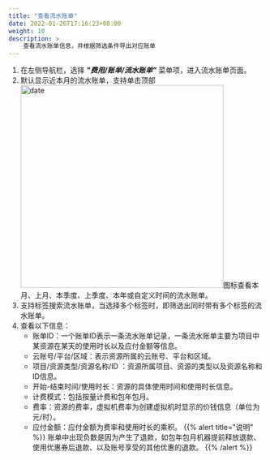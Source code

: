 ```yaml
---
title: "查看流水账单"
date: 2022-01-26T17:16:23+08:00
weight: 10
description: >
    查看流水账单信息，并根据筛选条件导出对应账单
---
```


1. 在左侧导航栏，选择 **_"费用/账单/流水账单"_** 菜单项，进入流水账单页面。
2. 默认显示近本月的流水账单，支持单击顶部<img src="../../../../images/month1.png" width="400" alt="date">图标查看本月、上月、本季度、上季度、本年或自定义时间的流水账单。
3. 支持标签搜索流水账单，当选择多个标签时，即筛选出同时带有多个标签的流水账单。
4. 查看以下信息：
    - 账单ID：一个账单ID表示一条流水账单记录，一条流水账单主要为项目中某资源在某天的使用时长以及应付金额等信息。
    - 云账号/平台/区域：表示资源所属的云账号、平台和区域。
    - 项目/资源类型/资源名称/ID ：资源所属项目、资源的类型以及资源名称和ID信息。
    - 开始-结束时间/使用时长：资源的具体使用时间和使用时长信息。
    - 计费模式：包括按量计费和包年包月。
    - 费率：资源的费率，虚拟机费率为创建虚拟机时显示的价钱信息（单位为元/时）。
    - 应付金额：应付金额为费率和使用时长的乘积。
{{% alert title="说明" %}}
账单中出现负数是因为产生了退款，如包年包月机器提前释放退款、使用优惠券后退款、以及账号享受的其他优惠的退款。
{{% /alert %}}